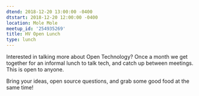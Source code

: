 ```yaml
---
dtend: 2018-12-20 13:00:00 -0400
dtstart: 2018-12-20 12:00:00 -0400
location: Mole Mole
meetup_id: '254935269'
title: HV Open Lunch
type: lunch
---
```


Interested in talking more about Open Technology? Once a month we get
together for an informal lunch to talk tech, and catch up between
meetings. This is open to anyone.

Bring your ideas, open source questions, and grab some good food at
the same time!